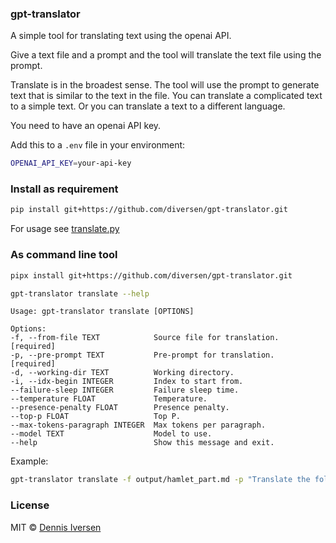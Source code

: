 ### gpt-translator

A simple tool for translating text using the openai API.

Give a text file and a prompt and the tool will translate the text file using the prompt.

Translate is in the broadest sense. The tool will use the prompt to generate text that is similar to the text in the file. You can translate a complicated text to a simple text. Or you can translate a text to a different language.

You need to have an openai API key.

Add this to a `.env` file in your environment:

```bash
OPENAI_API_KEY=your-api-key
```

### Install as requirement


```bash
pip install git+https://github.com/diversen/gpt-translator.git
```

For usage see [translate.py](translate.py)

### As command line tool

```bash
pipx install git+https://github.com/diversen/gpt-translator.git
```

```bash
gpt-translator translate --help
```

    Usage: gpt-translator translate [OPTIONS]

    Options:
    -f, --from-file TEXT            Source file for translation.  [required]
    -p, --pre-prompt TEXT           Pre-prompt for translation.  [required]
    -d, --working-dir TEXT          Working directory.
    -i, --idx-begin INTEGER         Index to start from.
    --failure-sleep INTEGER         Failure sleep time.
    --temperature FLOAT             Temperature.
    --presence-penalty FLOAT        Presence penalty.
    --top-p FLOAT                   Top P.
    --max-tokens-paragraph INTEGER  Max tokens per paragraph.
    --model TEXT                    Model to use.
    --help                          Show this message and exit.

Example: 

```bash
gpt-translator translate -f output/hamlet_part.md -p "Translate the following two scenes from Hamlet by Shakespeare to a modern version so that it is easier to understand. It should be as simple as possible, but no simpler."
```

### License

MIT © [Dennis Iversen](https://github.com/diversen)